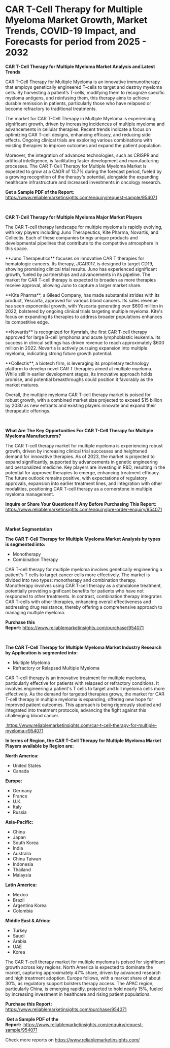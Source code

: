 <p><h1>CAR T-Cell Therapy for Multiple Myeloma Market Growth, Market Trends, COVID-19 Impact, and Forecasts for period from 2025 - 2032</h1></p><p><strong>CAR T-Cell Therapy for Multiple Myeloma Market Analysis and Latest Trends</strong></p>
<p><p>CAR T-Cell Therapy for Multiple Myeloma is an innovative immunotherapy that employs genetically engineered T-cells to target and destroy myeloma cells. By harvesting a patient’s T-cells, modifying them to recognize specific myeloma antigens, and reinfusing them, this therapy aims to achieve durable remission in patients, particularly those who have relapsed or become refractory to traditional treatments.</p><p>The market for CAR T-Cell Therapy in Multiple Myeloma is experiencing significant growth, driven by increasing incidences of multiple myeloma and advancements in cellular therapies. Recent trends indicate a focus on optimizing CAR T-cell designs, enhancing efficacy, and reducing side effects. Ongoing clinical trials are exploring various combinations with existing therapies to improve outcomes and expand the patient population.</p><p>Moreover, the integration of advanced technologies, such as CRISPR and artificial intelligence, is facilitating faster development and manufacturing processes. The CAR T-Cell Therapy for Multiple Myeloma Market is expected to grow at a CAGR of 13.7% during the forecast period, fueled by a growing recognition of the therapy's potential, alongside the expanding healthcare infrastructure and increased investments in oncology research.</p></p>
<p><strong>Get a Sample PDF of the Report:&nbsp;</strong> <a href="https://www.reliablemarketinsights.com/enquiry/request-sample/954071?utm_campaign=2725&utm_medium=2&utm_source=Github&utm_content=ia&utm_term=05032025&utm_id=car-t-cell-therapy-for-multiple-myeloma">https://www.reliablemarketinsights.com/enquiry/request-sample/954071</a></p>
<p>&nbsp;</p>
<p><strong>CAR T-Cell Therapy for Multiple Myeloma Major Market Players</strong></p>
<p><p>The CAR T-cell therapy landscape for multiple myeloma is rapidly evolving, with key players including Juno Therapeutics, Kite Pharma, Novartis, and Collectis. Each of these companies brings unique products and developmental pipelines that contribute to the competitive atmosphere in this space.</p><p>**Juno Therapeutics** focuses on innovative CAR T therapies for hematologic cancers. Its therapy, JCAR017, is designed to target CD19, showing promising clinical trial results. Juno has experienced significant growth, fueled by partnerships and advancements in its pipeline. The market for CAR T-cell therapy is expected to broaden as more therapies receive approval, allowing Juno to capture a larger market share.</p><p>**Kite Pharma**, a Gilead Company, has made substantial strides with its product, Yescarta, approved for various blood cancers. Its sales revenue has seen exponential growth, with Yescarta generating over $600 million in 2022, bolstered by ongoing clinical trials targeting multiple myeloma. Kite's focus on expanding its therapies to address broader populations enhances its competitive edge.</p><p>**Novartis** is recognized for Kymriah, the first CAR T-cell therapy approved for large B-cell lymphoma and acute lymphoblastic leukemia. Its success in clinical settings has driven revenue to reach approximately $600 million in 2022. Novartis is actively pursuing expansion into multiple myeloma, indicating strong future growth potential.</p><p>**Collectis**, a biotech firm, is leveraging its proprietary technology platform to develop novel CAR T therapies aimed at multiple myeloma. While still in earlier development stages, its innovative approach holds promise, and potential breakthroughs could position it favorably as the market matures.</p><p>Overall, the multiple myeloma CAR T-cell therapy market is poised for robust growth, with a combined market size projected to exceed $15 billion by 2030 as new entrants and existing players innovate and expand their therapeutic offerings.</p></p>
<p>&nbsp;</p>
<p><strong>What Are The Key Opportunities For CAR T-Cell Therapy for Multiple Myeloma Manufacturers?</strong></p>
<p><p>The CAR T-cell therapy market for multiple myeloma is experiencing robust growth, driven by increasing clinical trial successes and heightened demand for innovative therapies. As of 2023, the market is projected to expand significantly, supported by advancements in genetic engineering and personalized medicine. Key players are investing in R&D, resulting in the potential for approved therapies to emerge, enhancing treatment efficacy. The future outlook remains positive, with expectations of regulatory approvals, expansion into earlier treatment lines, and integration with other modalities, positioning CAR T-cell therapy as a cornerstone in multiple myeloma management.</p></p>
<p><strong>Inquire or Share Your Questions If Any Before Purchasing This Report:</strong> <a href="https://www.reliablemarketinsights.com/enquiry/pre-order-enquiry/954071?utm_campaign=2725&utm_medium=2&utm_source=Github&utm_content=ia&utm_term=05032025&utm_id=car-t-cell-therapy-for-multiple-myeloma">https://www.reliablemarketinsights.com/enquiry/pre-order-enquiry/954071</a></p>
<p>&nbsp;</p>
<p><strong>Market Segmentation</strong></p>
<p><strong>The CAR T-Cell Therapy for Multiple Myeloma Market Analysis by types is segmented into:</strong></p>
<p><ul><li>Monotherapy</li><li>Combination Therapy</li></ul></p>
<p><p>CAR T-cell therapy for multiple myeloma involves genetically engineering a patient's T cells to target cancer cells more effectively. The market is divided into two types: monotherapy and combination therapy. Monotherapy involves using CAR T-cell therapy as a standalone treatment, potentially providing significant benefits for patients who have not responded to other treatments. In contrast, combination therapy integrates CAR T-cells with other therapies, enhancing overall effectiveness and addressing drug resistance, thereby offering a comprehensive approach to managing multiple myeloma.</p></p>
<p><strong>Purchase this Report:&nbsp;</strong><a href="https://www.reliablemarketinsights.com/purchase/954071?utm_campaign=2725&utm_medium=2&utm_source=Github&utm_content=ia&utm_term=05032025&utm_id=car-t-cell-therapy-for-multiple-myeloma">https://www.reliablemarketinsights.com/purchase/954071</a></p>
<p>&nbsp;</p>
<p><strong>The CAR T-Cell Therapy for Multiple Myeloma Market Industry Research by Application is segmented into:</strong></p>
<p><ul><li>Multiple Myeloma</li><li>Refractory or Relapsed Multiple Myeloma</li></ul></p>
<p><p>CAR T-cell therapy is an innovative treatment for multiple myeloma, particularly effective for patients with relapsed or refractory conditions. It involves engineering a patient's T cells to target and kill myeloma cells more effectively. As the demand for targeted therapies grows, the market for CAR T-cell therapy in multiple myeloma is expanding, offering new hope for improved patient outcomes. This approach is being rigorously studied and integrated into treatment protocols, advancing the fight against this challenging blood cancer.</p></p>
<p><a href="https://www.reliablemarketinsights.com/car-t-cell-therapy-for-multiple-myeloma-r954071?utm_campaign=2725&utm_medium=2&utm_source=Github&utm_content=ia&utm_term=05032025&utm_id=car-t-cell-therapy-for-multiple-myeloma">&nbsp;https://www.reliablemarketinsights.com/car-t-cell-therapy-for-multiple-myeloma-r954071</a></p>
<p><strong>In terms of Region, the CAR T-Cell Therapy for Multiple Myeloma Market Players available by Region are:</strong></p>
<p>
    <p> <strong> North America: </strong>
        <ul>
            <li>United States</li>
            <li>Canada</li>
        </ul>
        </p> 
    <p> <strong> Europe: </strong>
        <ul>
            <li>Germany</li>
            <li>France</li>
            <li>U.K.</li>
            <li>Italy</li>
            <li>Russia</li>
        </ul>
        </p> 
    <p> <strong> Asia-Pacific: </strong>
        <ul>
            <li>China</li>
            <li>Japan</li>
            <li>South Korea</li>
            <li>India</li>
            <li>Australia</li>
            <li>China Taiwan</li>
            <li>Indonesia</li>
            <li>Thailand</li>
            <li>Malaysia</li>
        </ul>
        </p> 
    <p> <strong> Latin America: </strong>
        <ul>
            <li>Mexico</li>
            <li>Brazil</li>
            <li>Argentina Korea</li>
            <li>Colombia</li>
        </ul>
        </p> 
    <p> <strong> Middle East & Africa: </strong>
        <ul>
            <li>Turkey</li>
            <li>Saudi</li>
            <li>Arabia</li>
            <li>UAE</li>
            <li>Korea</li>
        </ul>
    </p>
    </p>
<p><p>The CAR T-cell therapy market for multiple myeloma is poised for significant growth across key regions. North America is expected to dominate the market, capturing approximately 47% share, driven by advanced research and high treatment adoption. Europe follows, with a market share of about 30%, as regulatory support bolsters therapy access. The APAC region, particularly China, is emerging rapidly, projected to hold nearly 15%, fueled by increasing investment in healthcare and rising patient populations.</p></p>
<p><strong>Purchase this Report: </strong><a href="https://www.reliablemarketinsights.com/purchase/954071?utm_campaign=2725&utm_medium=2&utm_source=Github&utm_content=ia&utm_term=05032025&utm_id=car-t-cell-therapy-for-multiple-myeloma">https://www.reliablemarketinsights.com/purchase/954071</a></p>
<p>&nbsp;<strong>Get a Sample PDF of the Report:&nbsp;&nbsp;</strong><a href="https://www.reliablemarketinsights.com/enquiry/request-sample/954071?utm_campaign=2725&utm_medium=2&utm_source=Github&utm_content=ia&utm_term=05032025&utm_id=car-t-cell-therapy-for-multiple-myeloma">https://www.reliablemarketinsights.com/enquiry/request-sample/954071</a></p>
<p><strong></strong></p>
<p>Check more reports on <a href="https://www.reliablemarketinsights.com/?utm_campaign=2725&utm_medium=2&utm_source=Github&utm_content=ia&utm_term=05032025&utm_id=car-t-cell-therapy-for-multiple-myeloma">https://www.reliablemarketinsights.com/</a></p>